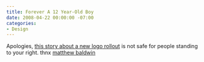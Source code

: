 ```yaml
---
title: Forever A 12 Year-Old Boy
date: 2008-04-22 00:00:00 -07:00
categories:
- Design
---
```


<p>Apologies, <a href="http://www.theregister.co.uk/2008/04/22/ogc_logo/">this story about a new logo rollout</a> is not safe for people standing to your right. thnx <a href="http://www.defectiveyeti.com/">matthew baldwin</a></p>
